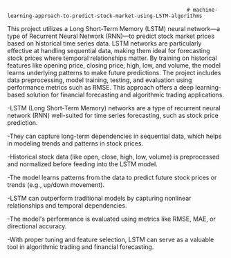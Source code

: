                                                               # machine-learning-approach-to-predict-stock-market-using-LSTM-algorithms
                                                              
This project utilizes a Long Short-Term Memory (LSTM) neural network—a type of Recurrent Neural Network (RNN)—to predict stock market prices based on historical time series data. LSTM networks are particularly effective at handling sequential data, making them ideal for forecasting stock prices where temporal relationships matter. By training on historical features like opening price, closing price, high, low, and volume, the model learns underlying patterns to make future predictions. The project includes data preprocessing, model training, testing, and evaluation using performance metrics such as RMSE. This approach offers a deep learning-based solution for financial forecasting and algorithmic trading applications.

-LSTM (Long Short-Term Memory) networks are a type of recurrent neural network (RNN) well-suited for time series forecasting, such as stock price prediction.

-They can capture long-term dependencies in sequential data, which helps in modeling trends and patterns in stock prices.

-Historical stock data (like open, close, high, low, volume) is preprocessed and normalized before feeding into the LSTM model.

-The model learns patterns from the data to predict future stock prices or trends (e.g., up/down movement).

-LSTM can outperform traditional models by capturing nonlinear relationships and temporal dependencies.

-The model's performance is evaluated using metrics like RMSE, MAE, or directional accuracy.

-With proper tuning and feature selection, LSTM can serve as a valuable tool in algorithmic trading and financial forecasting.
